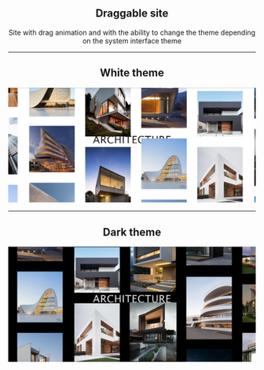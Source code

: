 <div id="top"></div>


<!-- PROJECT LOGO -->
<br />
<div align="center">

<h2 align="center">Draggable site</h2>
<p>Site with drag animation and with the ability to change the theme depending on the system interface theme</p>   
<hr>

<h2>White theme</h2>

![white theme](readme-source/chrome_k3Jrmw7PIr.jpg)

<hr>

<h2>Dark theme</h2>

![dark theme](readme-source/chrome_rMdB8MQolm.jpg)
</div>